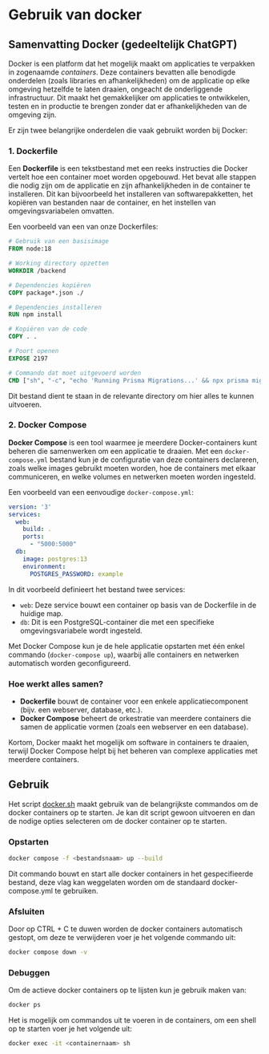# Gebruik van docker

## Samenvatting Docker (gedeeltelijk ChatGPT)

Docker is een platform dat het mogelijk maakt om applicaties te verpakken in zogenaamde *containers*. Deze containers bevatten alle benodigde onderdelen (zoals libraries en afhankelijkheden) om de applicatie op elke omgeving hetzelfde te laten draaien, ongeacht de onderliggende infrastructuur. Dit maakt het gemakkelijker om applicaties te ontwikkelen, testen en in productie te brengen zonder dat er afhankelijkheden van de omgeving zijn.

Er zijn twee belangrijke onderdelen die vaak gebruikt worden bij Docker:

### 1. **Dockerfile**
Een **Dockerfile** is een tekstbestand met een reeks instructies die Docker vertelt hoe een container moet worden opgebouwd. Het bevat alle stappen die nodig zijn om de applicatie en zijn afhankelijkheden in de container te installeren. Dit kan bijvoorbeeld het installeren van softwarepakketten, het kopiëren van bestanden naar de container, en het instellen van omgevingsvariabelen omvatten.

Een voorbeeld van een van onze Dockerfiles:

```dockerfile
# Gebruik van een basisimage
FROM node:18

# Working directory opzetten
WORKDIR /backend

# Dependencies kopiëren
COPY package*.json ./

# Dependencies installeren
RUN npm install

# Kopiëren van de code
COPY . .

# Poort openen
EXPOSE 2197

# Commando dat moet uitgevoerd worden
CMD ["sh", "-c", "echo 'Running Prisma Migrations...' && npx prisma migrate dev --name init && npx prisma generate && echo 'Starting app...' && npx ts-node index.ts"]

```

Dit bestand dient te staan in de relevante directory om hier alles te kunnen uitvoeren. 

### 2. **Docker Compose**
**Docker Compose** is een tool waarmee je meerdere Docker-containers kunt beheren die samenwerken om een applicatie te draaien. Met een `docker-compose.yml` bestand kun je de configuratie van deze containers declareren, zoals welke images gebruikt moeten worden, hoe de containers met elkaar communiceren, en welke volumes en netwerken moeten worden ingesteld.

Een voorbeeld van een eenvoudige `docker-compose.yml`:

```yaml
version: '3'
services:
  web:
    build: .
    ports:
      - "5000:5000"
  db:
    image: postgres:13
    environment:
      POSTGRES_PASSWORD: example
```

In dit voorbeeld definieert het bestand twee services:
- `web`: Deze service bouwt een container op basis van de Dockerfile in de huidige map.
- `db`: Dit is een PostgreSQL-container die met een specifieke omgevingsvariabele wordt ingesteld.

Met Docker Compose kun je de hele applicatie opstarten met één enkel commando (`docker-compose up`), waarbij alle containers en netwerken automatisch worden geconfigureerd.

### Hoe werkt alles samen?
- **Dockerfile** bouwt de container voor een enkele applicatiecomponent (bijv. een webserver, database, etc.).
- **Docker Compose** beheert de orkestratie van meerdere containers die samen de applicatie vormen (zoals een webserver en een database).

Kortom, Docker maakt het mogelijk om software in containers te draaien, terwijl Docker Compose helpt bij het beheren van complexe applicaties met meerdere containers.

## Gebruik

Het script [docker.sh](./docker.sh) maakt gebruik van de belangrijkste commandos om de docker containers op te starten. Je kan dit script gewoon uitvoeren en dan de nodige opties selecteren om de docker container op te starten.

### Opstarten

```sh
docker compose -f <bestandsnaam> up --build
```

Dit commando bouwt en start alle docker containers in het gespecifieerde bestand, deze vlag kan weggelaten worden om de standaard docker-compose.yml te gebruiken.

### Afsluiten

Door op CTRL + C te duwen worden de docker containers automatisch gestopt, om deze te verwijderen voer je het volgende commando uit:

```sh
docker compose down -v
```

### Debuggen

Om de actieve docker containers op te lijsten kun je gebruik maken van:

```sh
docker ps
```

Het is mogelijk om commandos uit te voeren in de containers, om een shell op te starten voer je het volgende uit:

```sh
docker exec -it <containernaam> sh
```